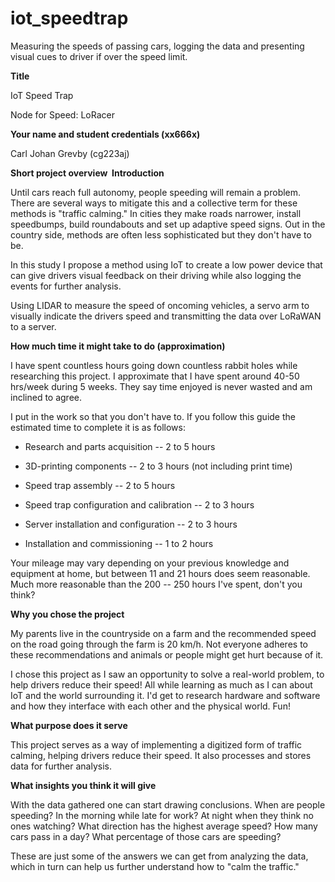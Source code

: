 # iot_speedtrap
Measuring the speeds of passing cars, logging the data and presenting visual cues to driver if over the speed limit.


**Title**

IoT Speed Trap

Node for Speed: LoRacer

**Your name and student credentials (xx666x)**

Carl Johan Grevby (cg223aj)

**Short project overview  Introduction**

Until cars reach full autonomy, people speeding will remain a problem. There are several ways to mitigate this and a collective term for these methods is "traffic calming." In cities they make roads narrower, install speedbumps, build roundabouts and set up adaptive speed signs. Out in the country side, methods are often less sophisticated but they don't have to be.

In this study I propose a method using IoT to create a low power device that can give drivers visual feedback on their driving while also logging the events for further analysis.

Using LIDAR to measure the speed of oncoming vehicles, a servo arm to visually indicate the drivers speed and transmitting the data over LoRaWAN to a server.

**How much time it might take to do (approximation)**

I have spent countless hours going down countless rabbit holes while researching this project. I approximate that I have spent around 40-50 hrs/week during 5 weeks. They say time enjoyed is never wasted and am inclined to agree.

I put in the work so that you don't have to. If you follow this guide the estimated time to complete it is as follows:

- Research and parts acquisition -- 2 to 5 hours

- 3D-printing components -- 2 to 3 hours (not including print time)

- Speed trap assembly -- 2 to 5 hours

- Speed trap configuration and calibration -- 2 to 3 hours

- Server installation and configuration -- 2 to 3 hours

- Installation and commissioning -- 1 to 2 hours

Your mileage may vary depending on your previous knowledge and equipment at home, but between 11 and 21 hours does seem reasonable. Much more reasonable than the 200 -- 250 hours I've spent, don't you think?

**Why you chose the project**

My parents live in the countryside on a farm and the recommended speed on the road going through the farm is 20 km/h. Not everyone adheres to these recommendations and animals or people might get hurt because of it.

I chose this project as I saw an opportunity to solve a real-world problem, to help drivers reduce their speed! All while learning as much as I can about IoT and the world surrounding it. I'd get to research hardware and software and how they interface with each other and the physical world. Fun!

**What purpose does it serve**

This project serves as a way of implementing a digitized form of traffic calming, helping drivers reduce their speed. It also processes and stores data for further analysis.

**What insights you think it will give**

With the data gathered one can start drawing conclusions. When are people speeding? In the morning while late for work? At night when they think no ones watching? What direction has the highest average speed? How many cars pass in a day? What percentage of those cars are speeding?

These are just some of the answers we can get from analyzing the data, which in turn can help us further understand how to "calm the traffic."